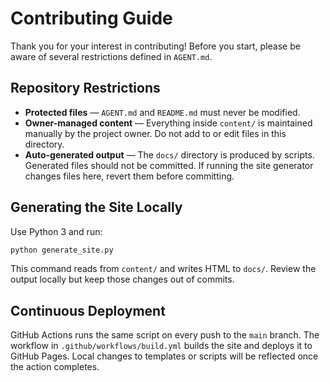 # Contributing Guide

Thank you for your interest in contributing! Before you start, please be aware of several restrictions defined in `AGENT.md`.

## Repository Restrictions

- **Protected files** — `AGENT.md` and `README.md` must never be modified.
- **Owner-managed content** — Everything inside `content/` is maintained manually by the project owner. Do not add to or edit files in this directory.
- **Auto-generated output** — The `docs/` directory is produced by scripts. Generated files should not be committed. If running the site generator changes files here, revert them before committing.

## Generating the Site Locally

Use Python 3 and run:

```bash
python generate_site.py
```

This command reads from `content/` and writes HTML to `docs/`. Review the output locally but keep those changes out of commits.

## Continuous Deployment

GitHub Actions runs the same script on every push to the `main` branch. The workflow in `.github/workflows/build.yml` builds the site and deploys it to GitHub Pages. Local changes to templates or scripts will be reflected once the action completes.
